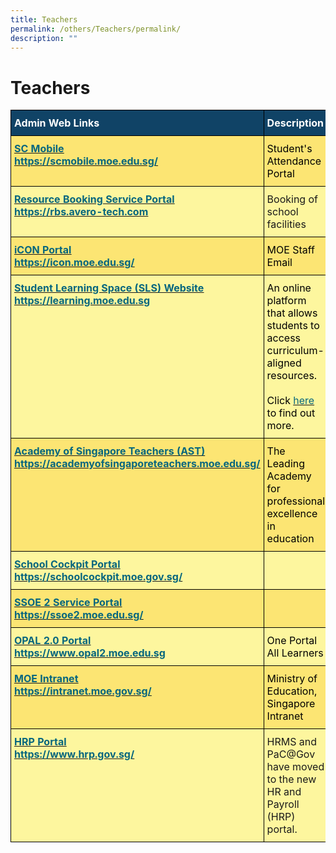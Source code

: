 ```yaml
---
title: Teachers
permalink: /others/Teachers/permalink/
description: ""
---
```

Teachers
========
<style type="text/css">
.tg  {border-collapse:collapse;border-spacing:0;}
.tg td{border-color:black;border-style:solid;border-width:1px;
  overflow:hidden;padding:10px 5px;word-break:normal;}
.tg th{border-color:black;border-style:solid;border-width:1px;
  font-weight:normal;overflow:hidden;padding:10px 5px;word-break:normal;}
.tg .tg-gmrv{background-color:#FCE573;text-align:left;vertical-align:top}
.tg .tg-2q92{background-color:#FDF69E;text-align:left;vertical-align:middle}
.tg .tg-dxr0{background-color:#FCE573;color:#06667E;font-weight:bold;text-align:left;text-decoration:underline;vertical-align:top}
.tg .tg-m96i{background-color:#FDF69E;text-align:left;vertical-align:top}
.tg .tg-un07{background-color:#104366;color:#FFF;font-weight:bold;text-align:left;vertical-align:top}
.tg .tg-xkvp{background-color:#FDF69E;color:#06667E;font-weight:bold;text-align:left;text-decoration:underline;vertical-align:top}
</style>
<table class="tg">
<thead>
  <tr>
    <th class="tg-un07"><span style="color:#FFF">Admin Web Links</span></th>
    <th class="tg-un07"><span style="color:#FFF">Description</span></th>
  </tr>
</thead>
<tbody>
  <tr>
    <td class="tg-dxr0"><a href="https://scmobile.moe.edu.sg/"><span style="color:#06667E">SC Mobile</span></a><br><a href="https://scmobile.moe.edu.sg/"><span style="color:#06667E">https://scmobile.moe.edu.sg/</span></a></td>
    <td class="tg-gmrv"><span style="color:#000">Student's Attendance Portal</span></td>
  </tr>
  <tr>
    <td class="tg-xkvp"><a href="https://rbs.avero-tech.com/"><span style="color:#06667E">Resource Booking Service Portal</span></a><br><a href="https://rbs.avero-tech.com/"><span style="color:#06667E">https://rbs.avero-tech.com</span></a><br><br></td>
    <td class="tg-m96i">Booking of school facilities<br></td>
  </tr>
  <tr>
    <td class="tg-dxr0"><a href="https://icon.moe.edu.sg/"><span style="color:#06667E">iCON Portal</span></a><br><a href="https://icon.moe.edu.sg/"><span style="color:#06667E">https://icon.moe.edu.sg/</span></a></td>
    <td class="tg-gmrv"><span style="color:#000">MOE Staff Email</span></td>
  </tr>
  <tr>
    <td class="tg-xkvp"><a href="https://vle.learning.moe.edu.sg/"><span style="color:#06667E">Student Learning Space (SLS) Website</span></a><br><a href="https://learning.moe.edu.sg/"><span style="color:#06667E">https://learning.moe.edu.sg</span></a></td>
    <td class="tg-m96i"><span style="color:#000">An online platform that allows students to access curriculum-aligned resources.</span><br><br><span style="color:#000">Click </span><a href="https://northbrookssec.moe.edu.sg/people/students/students-learning-space"><span style="color:#06667E">here</span></a><span style="color:#000"> to find out more.</span></td>
  </tr>
  <tr>
    <td class="tg-dxr0"><a href="http://www.academyofsingaporeteachers.moe.gov.sg/"><span style="color:#06667E">Academy of Singapore Teachers (AST)</span></a><br><a href="https://academyofsingaporeteachers.moe.edu.sg/"><span style="color:#06667E">https://academyofsingaporeteachers.moe.edu.sg/</span></a></td>
    <td class="tg-gmrv"><span style="color:#000">The Leading Academy for professional excellence in education</span></td>
  </tr>
  <tr>
    <td class="tg-xkvp"><a href="http://schoolcockpit.moe.gov.sg/"><span style="color:#06667E">School Cockpit Portal</span></a><br><a href="http://schoolcockpit.moe.gov.sg/"><span style="color:#06667E">https://schoolcockpit.moe.gov.sg/</span></a></td>
    <td class="tg-2q92"></td>
  </tr>
  <tr>
    <td class="tg-dxr0"><a href="http://ideas.moe.gov.sg/"><span style="color:#06667E">SSOE 2 Service Portal</span></a><br><a href="https://ssoe2.moe.edu.sg/"><span style="color:#06667E">https://ssoe2.moe.edu.sg/</span></a><span style="color:#000">               </span></td>
    <td class="tg-gmrv"></td>
  </tr>
  <tr>
    <td class="tg-xkvp"><a href="https://www.opal2.moe.edu.sg/"><span style="color:#06667E">OPAL 2.0 Portal</span></a><br><a href="https://www.opal2.moe.edu.sg/"><span style="color:#06667E">https://www.opal2.moe.edu.sg</span></a><br></td>
    <td class="tg-m96i"><span style="color:#000">One Portal All Learners</span></td>
  </tr>
  <tr>
    <td class="tg-dxr0"><a href="https://intranet.moe.gov.sg/"><span style="color:#06667E">MOE Intranet</span></a><br><a href="https://intranet.moe.gov.sg/"><span style="color:#06667E">https://intranet.moe.gov.sg/</span></a></td>
    <td class="tg-gmrv"><span style="color:#000">Ministry of Education, Singapore Intranet</span></td>
  </tr>
  <tr>
    <td class="tg-xkvp"><a href="https://www.hrp.gov.sg/hrp/#/"><span style="color:#06667E">HRP Portal</span></a><br><a href="https://www.hrp.gov.sg/"><span style="color:#06667E">https://www.hrp.gov.sg/</span></a><br></td>
    <td class="tg-m96i">HRMS and PaC@Gov have moved to the new HR and Payroll (HRP) portal.</td>
  </tr>
</tbody>
</table>